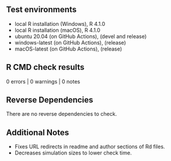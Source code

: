## Test environments
* local R installation (Windows), R 4.1.0
* local R installation (macOS), R 4.1.0
* ubuntu 20.04 (on GitHub Actions), (devel and release)
* windows-latest (on GitHub Actions), (release)
* macOS-latest (on GitHub Actions), (release)

## R CMD check results

0 errors | 0 warnings | 0 notes

## Reverse Dependencies
There are no reverse dependencies to check.

## Additional Notes
* Fixes URL redirects in readme and author sections of Rd files.
* Decreases simulation sizes to lower check time.
